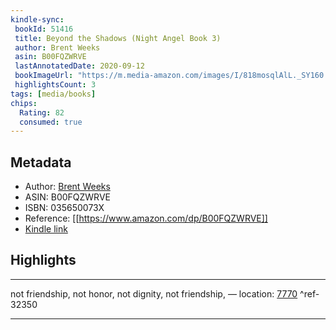 ```yaml
---
kindle-sync:
 bookId: 51416
 title: Beyond the Shadows (Night Angel Book 3)
 author: Brent Weeks
 asin: B00FQZWRVE
 lastAnnotatedDate: 2020-09-12
 bookImageUrl: "https://m.media-amazon.com/images/I/818mosqlAlL._SY160.jpg"
 highlightsCount: 3
tags: [media/books]
chips:
  Rating: 82
  consumed: true
---
```

## Metadata
* Author: [Brent Weeks](https://www.amazon.com/Brent-Weeks/e/B004N1S4QY/ref=dp_byline_cont_ebooks_1)
* ASIN: B00FQZWRVE
* ISBN: 035650073X
* Reference: [[https://www.amazon.com/dp/B00FQZWRVE]]
* [Kindle link](kindle://book?action=open&asin=B00FQZWRVE)

## Highlights

---
not friendship, not honor, not dignity, not friendship, — location: [7770](kindle://book?action=open&asin=B00FQZWRVE&location=7770) ^ref-32350

---
